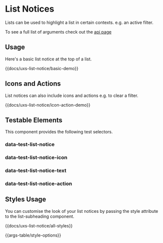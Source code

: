 # List Notices

Lists can be used to highlight a list in certain contexts. e.g. an active filter.

To see a full list of arguments check out the [api page](../api/components/uxs-list-notice)

## Usage

Here's a basic list notice at the top of a list.

{{docs/uxs-list-notice/basic-demo}}

## Icons and Actions

List notices can also include icons and actions e.g. to clear a filter.

{{docs/uxs-list-notice/icon-action-demo}}

## Testable Elements

This component provides the following test selectors.

### data-test-list-notice

### data-test-list-notice-icon

### data-test-list-notice-text

### data-test-list-notice-action

## Styles Usage

You can customise the look of your list notices by passing the style attribute to the list-subheading component.

{{docs/uxs-list-notice/all-styles}}

{{args-table/style-options}}

